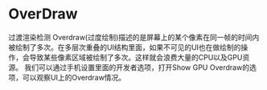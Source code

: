 # OverDraw
过渡渲染检测
Overdraw(过度绘制)描述的是屏幕上的某个像素在同一帧的时间内被绘制了多次。在多层次重叠的UI结构里面，如果不可见的UI也在做绘制的操作，会导致某些像素区域被绘制了多次。这样就会浪费大量的CPU以及GPU资源。
我们可以通过手机设置里面的开发者选项，打开Show GPU Overdraw的选项，可以观察UI上的Overdraw情况。


